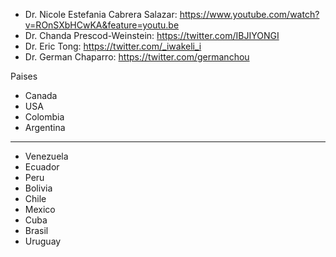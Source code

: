 * Dr. Nicole Estefania Cabrera Salazar: https://www.youtube.com/watch?v=ROnSXbHCwKA&feature=youtu.be
* Dr. Chanda Prescod-Weinstein: https://twitter.com/IBJIYONGI
* Dr. Eric Tong: https://twitter.com/_iwakeli_i
* Dr. German Chaparro: https://twitter.com/germanchou


Paises

* Canada
* USA
* Colombia
* Argentina

---

* Venezuela
* Ecuador
* Peru 
* Bolivia 
* Chile
* Mexico
* Cuba
* Brasil
* Uruguay
